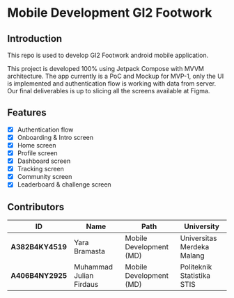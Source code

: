 # Mobile Development GI2 Footwork

## Introduction

This repo is used to develop GI2 Footwork android mobile application.

This project is developed 100% using Jetpack Compose with MVVM architecture. 
The app currently is a PoC and Mockup for MVP-1, only the UI is implemented and
authentication flow is working with data from server. Our final deliverables is
up to slicing all the screens available at Figma.

## Features

- [x] Authentication flow
- [x] Onboarding & Intro screen
- [x] Home screen
- [x] Profile screen
- [x] Dashboard screen
- [x] Tracking screen
- [x] Community screen
- [x] Leaderboard & challenge screen

## Contributors

| ID               | Name                    | Path                    | University                 |
|------------------|-------------------------|-------------------------|----------------------------|
| **A382B4KY4519** | Yara Bramasta           | Mobile Development (MD) | Universitas Merdeka Malang |
| **A406B4NY2925** | Muhammad Julian Firdaus | Mobile Development (MD) | Politeknik Statistika STIS |
